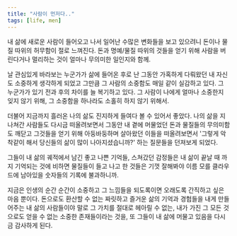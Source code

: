 ```yaml
---
title: "사람이 먼저다.."
tags: [life, men]
---
```


내 삶에 새로운 사람이 들어오고 나서 일어난 수많은 변화들을 보고 있으려니 돈이나 물질 따위의 허무함이 절로 느껴진다. 돈과 명예/물질 따위의 것들을 얻기 위해 사람을 버린다거나 멀리하는 것이 얼마나 무의미한 일인지와 함께.

날 관심있게 바라보는 누군가가 삶에 들어온 후로 난 그동안 가혹하게 다뤄왔던 내 자신도 소중하게 생각하게 되었고 그만큼 그 사람의 소중함도 매일 같이 실감하고 있다. 그 누군가가 있기 전과 후의 차이를 늘 복기하고 있다. 그 사람이 나에게 얼마나 소중한지 잊지 않기 위해, 그 소중함을 하나라도 소홀히 하지 않기 위해서. 

더불어 지금까지 흘러온 나의 삶도 진지하게 들여다 볼 수 있어서 좋았다. 나의 삶을 지나쳐간 사람들도 다시금 떠올려보면서 그동안 내 곁에 머물었던 돈과 물질들의 무의미함도 깨닫고 그것들을 얻기 위해 아둥바둥하며 살아왔던 이들을 떠올려보면서 '그렇게 악착같이 해서 당신들의 삶이 많이 나아지셨습니까?' 하는 질문들을 던져보게 되었다.

그들이 내 삶의 궤적에서 남긴 좋고 나쁜 기억들, 스쳐갔던 감정들은 내 삶이 끝날 때 까지 기억되는 것에 비하면 물질들이 들고 나고 한 것들은 기껏 잘해봐야 이름 모를 클라우드에 남아있을 숫자들의 기록에 불과하니까.

지금은 인생의 순간 순간이 소중하고 그 느낌들을 되도록이면 오래도록 간직하고 싶은 마음 뿐이다. 돈으로도 환산할 수 없는 짜릿하고 즐거운 삶의 기억과 경험들을 내게 만들어주는 내 삶의 사람들이야 말로 그 가치를 절대로 헤아릴 수 없는, 내가 가진 그 모든 것으로도 얻을 수 없는 소중한 존재들이라는 것을, 또 그들이 내 삶에 머물고 있음을 다시금 감사하게 된다. 